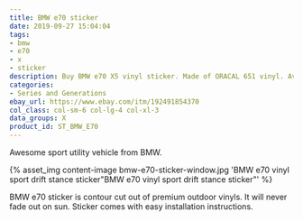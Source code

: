 ```yaml
---
title: BMW e70 sticker
date: 2019-09-27 15:04:04
tags:
- bmw
- e70
- x
- sticker
description: Buy BMW e70 X5 vinyl sticker. Made of ORACAL 651 vinyl. Available in different colors.
categories:
- Series and Generations
ebay_url: https://www.ebay.com/itm/192491854370
col_class: col-sm-6 col-lg-4 col-xl-3
data_groups: X
product_id: ST_BMW_E70
---
```


Awesome sport utility vehicle from BMW.

<!-- more -->
{% asset_img content-image bmw-e70-sticker-window.jpg 'BMW e70 vinyl sport drift stance sticker"BMW e70 vinyl sport drift stance sticker"' %}

BMW e70 sticker is contour cut out of premium outdoor vinyls. It will never fade out on sun. Sticker comes with easy installation instructions. 